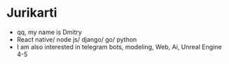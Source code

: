 # Jurikarti
- qq, my name is Dmitry
- React native/ node js/ django/ go/ python
- I am also interested in telegram bots, modeling, Web, Ai, Unreal Engine 4-5
